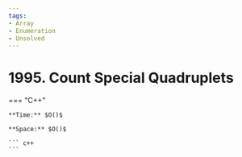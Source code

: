 ```yaml
---
tags:
- Array
- Enumeration
- Unsolved
---
```



# 1995. Count Special Quadruplets

=== "C++"

    **Time:** $O()$

    **Space:** $O()$

    ``` c++
    ```
